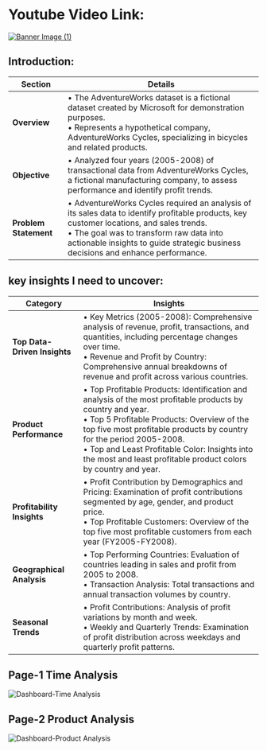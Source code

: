 # Youtube Video Link:  
[![Banner Image (1)](https://github.com/user-attachments/assets/5af07c94-fd70-4098-b485-fb9618fad755)](https://youtu.be/ogY9RI2ljsw)

## Introduction:

| Section           | Details                                                                                                          |
|-------------------|------------------------------------------------------------------------------------------------------------------|
| **Overview**      | • The AdventureWorks dataset is a fictional dataset created by Microsoft for demonstration purposes. <br> • Represents a hypothetical company, AdventureWorks Cycles, specializing in bicycles and related products. |
| **Objective**     | • Analyzed four years (2005-2008) of transactional data from AdventureWorks Cycles, a fictional manufacturing company, to assess performance and identify profit trends. |
| **Problem Statement** | • AdventureWorks Cycles required an analysis of its sales data to identify profitable products, key customer locations, and sales trends. <br> • The goal was to transform raw data into actionable insights to guide strategic business decisions and enhance performance. |
## key insights I need to uncover:


| **Category**             | **Insights**                                                                                                                                   |
|--------------------------|------------------------------------------------------------------------------------------------------------------------------------------------|
| **Top Data-Driven Insights** | • Key Metrics (2005-2008): Comprehensive analysis of revenue, profit, transactions, and quantities, including percentage changes over time. <br> • Revenue and Profit by Country: Comprehensive annual breakdowns of revenue and profit across various countries.   |
| **Product Performance**      | • Top Profitable Products: Identification and analysis of the most profitable products by country and year. <br> • Top 5 Profitable Products: Overview of the top five most profitable products by country for the period 2005-2008. <br> • Top and Least Profitable Color: Insights into the most and least profitable product colors by country and year. |
| **Profitability Insights**   | • Profit Contribution by Demographics and Pricing: Examination of profit contributions segmented by age, gender, and product price. <br> • Top Profitable Customers: Overview of the top five most profitable customers from each year (FY2005-FY2008).   |
| **Geographical Analysis**    | • Top Performing Countries: Evaluation of countries leading in sales and profit from 2005 to 2008. <br> • Transaction Analysis: Total transactions and annual transaction volumes by country.  |
| **Seasonal Trends**          | • Profit Contributions: Analysis of profit variations by month and week. <br> • Weekly and Quarterly Trends: Examination of profit distribution across weekdays and quarterly profit patterns.  |



## Page-1 Time Analysis
![Dashboard-Time Analysis](https://github.com/user-attachments/assets/a8fb95c7-a52a-44a0-b8f5-b1e0294a39df)

## Page-2 Product Analysis
![Dashboard-Product Analysis](https://github.com/user-attachments/assets/72bcbb30-6a40-4405-a7d4-a4665c6744e6)
